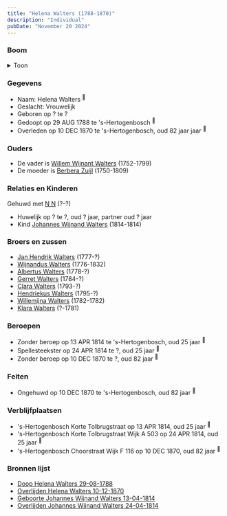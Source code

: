 ```yaml
---
title: "Helena Walters (1788-1870)"
description: "Individual"
pubDate: "November 20 2024"
---
```


### Boom
<details><summary>Toon</summary>

![test](https://www.plantuml.com/plantuml/svg/ZPHDR-8m48Rl_XMZzj0JaXEJyY44XHQsM-rMrMehf5wGaqo9YsCZswX25VzzNU804gisjsWyC-ypxunoOnqtRbDAObT2hRdX9QGyMosDtgZyLajjm1ckh7z2vKWXSeHCc4nYzOtbscsXn395OwkGTMXGk-qQoKdNJ79huOC0m4IR7CtVGcGhXTOE1YKNQZW4HdQ4NC7JNigIgk9YBgJ44kRYJN7bOCwbxsylW5luIMaKKu3BAPibiudl_l4gKEOx6FHJdcuNgNPEOdy8FHW__u2eayGmEacogusK2wxoHMQqjQdsF3xx6kwcjpwxr_FPknfaWiOFoU5b8zxaKJ_o-hF9b4tP5_fH0W_Flpu1Q1E017wF_q3KfJsuigrxD4ulKQNQPiMHPz1_npmNQhadhkRh97km6QMqpU1IYcNXjYYbVlTmEn8CQxL21WaJ70EXqWVsJupKQlSeKV5p-naSzlUz3N6zXswtYGqHhHRHxT3_-L2ZFSBZWIT9cfp3g8dww7JvfsQF3XxxSphpE1Gyw88htoWSRdxcND9kGXen63zzdaBKFhVWsn7YzXVLuHnOlVqa9i71Oo0CsGh4XDoWoltluXy0)
</details>

### Gegevens
- Naam: Helena Walters <sup><a href="../s00166/" style="text-decoration:none" title="Doop Helena Walters 29-08-1788">:link:</a></sup>
- Geslacht: Vrouwelijk
- Geboren op ? te ? 
- Gedoopt op 29 AUG 1788 te 's-Hertogenbosch <sup><a href="../s00166/" style="text-decoration:none" title="Doop Helena Walters 29-08-1788">:link:</a></sup>
- Overleden op 10 DEC 1870 te 's-Hertogenbosch, oud 82 jaar jaar <sup><a href="../s00177/" style="text-decoration:none" title="Overlijden Helena Walters 10-12-1870">:link:</a></sup>

### Ouders
- De vader is [Willem Wijnant Walters](../i00120/) (1752-1799)
- De moeder is [Berbera Zuijl](../i00121/) (1750-1809)

### Relaties en Kinderen

Gehuwd met [N N](../i00155/) (?-?) 
- Huwelijk op ? te ?, oud ? jaar, partner oud ? jaar 
- Kind [Johannes Wijnand Walters](../i00154/) (1814-1814)

### Broers en zussen
- [Jan Hendrik Walters](../i00160/) (1777-?)
- [Wijnandus Walters](../i00101/) (1776-1832)
- [Albertus Walters](../i00134/) (1778-?)
- [Gerret Walters](../i00122/) (1784-?)
- [Clara Walters](../i00135/) (1793-?)
- [Hendriekus Walters](../i00124/) (1795-?)
- [Willemijna Walters](../i00153/) (1782-1782)
- [Klara Walters](../i00157/) (?-1781)

### Beroepen
- Zonder beroep op 13 APR 1814 te 's-Hertogenbosch, oud 25 jaar <sup><a href="../s00246/" style="text-decoration:none" title="Geboorte Johannes Wijnand Walters 13-04-1814">:link:</a></sup>
- Spellesteekster op 24 APR 1814 te ?, oud 25 jaar <sup><a href="../s00247/" style="text-decoration:none" title="Overlijden Johannes Wijnand Walters 24-04-1814">:link:</a></sup>
- Zonder beroep op 10 DEC 1870 te ?, oud 82 jaar <sup><a href="../s00177/" style="text-decoration:none" title="Overlijden Helena Walters 10-12-1870">:link:</a></sup>

### Feiten
- Ongehuwd op 10 DEC 1870 te 's-Hertogenbosch, oud 82 jaar <sup><a href="../s00177/" style="text-decoration:none" title="Overlijden Helena Walters 10-12-1870">:link:</a></sup>

### Verblijfplaatsen
- 's-Hertogenbosch Korte Tolbrugstraat op 13 APR 1814, oud 25 jaar  <sup><a href="../s00246/" style="text-decoration:none" title="Geboorte Johannes Wijnand Walters 13-04-1814">:link:</a></sup>
- 's-Hertogenbosch Korte Tolbrugstraat Wijk A 503 op 24 APR 1814, oud 25 jaar  <sup><a href="../s00247/" style="text-decoration:none" title="Overlijden Johannes Wijnand Walters 24-04-1814">:link:</a></sup>
- 's-Hertogenbosch Choorstraat Wijk F 116 op 10 DEC 1870, oud 82 jaar  <sup><a href="../s00177/" style="text-decoration:none" title="Overlijden Helena Walters 10-12-1870">:link:</a></sup>

### Bronnen lijst
- [Doop Helena Walters 29-08-1788](../s00166/)
- [Overlijden Helena Walters 10-12-1870](../s00177/)
- [Geboorte Johannes Wijnand Walters 13-04-1814](../s00246/)
- [Overlijden Johannes Wijnand Walters 24-04-1814](../s00247/)